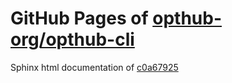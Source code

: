 GitHub Pages of [opthub-org/opthub-cli](https://github.com/opthub-org/opthub-cli.git)
===
Sphinx html documentation of [c0a67925](https://github.com/opthub-org/opthub-cli/tree/c0a679252dedc2092dbf876c7cecbb68c8d1c924)
